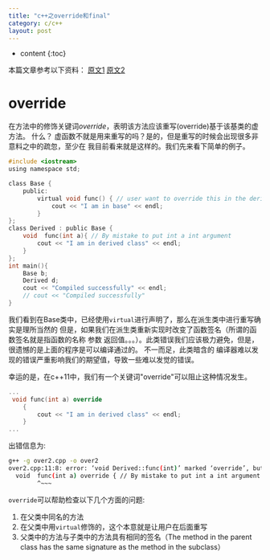 ```yaml
---
title: "c++之override和final"
category: c/c++
layout: post
---
```

* content
{:toc}

本篇文章参考以下资料：
[原文1](https://www.modernescpp.com/index.php/override-and-final)
[原文2](https://www.geeksforgeeks.org/override-keyword-c/)
# override
在方法中的修饰关键词*override*，表明该方法应该重写(override)基于该基类的虚方法。 什么？
虚函数不就是用来重写的吗？是的，但是重写的时候会出现很多非意料之中的疏忽，至少在
我目前看来就是这样的。我们先来看下简单的例子。
```c
#include <iostream>
using namespace std;

class Base {
	public:
		virtual void func() { // user want to override this in the derived class
			cout << "I am in base" << endl;
		}
};
class Derived : public Base {
	void  func(int a){ // By mistake to put int a int argument
		cout << "I am in derived class" << endl;
	}
};
int main(){
	Base b;
	Derived d;
	cout << "Compiled successfully" << endl;
	// cout << "Compiled successfully"
}
```
我们看到在Base类中，已经使用`virtual`进行声明了，那么在派生类中进行重写确实是理所当然的
但是，如果我们在派生类重新实现时改变了函数签名（所谓的函数签名就是指函数的名称 参数
返回值。。。）。此类错误我们应该极力避免，但是，很遗憾的是上面的程序是可以编译通过的。
不一而足，此类暗含的 编译器难以发现的错误严重影响我们的期望值，导致一些难以发觉的错误。

幸运的是，在c++11中，我们有一个关键词"override"可以阻止这种情况发生。
```c++
...
 void func(int a) override
    {
        cout << "I am in derived class" << endl;
    }
...
```

出错信息为:
```bash
g++ -g over2.cpp -o over2
over2.cpp:11:8: error: ‘void Derived::func(int)’ marked ‘override’, but does not override
  void  func(int a) override { // By mistake to put int a int argument
        ^~~~
```
`override`可以帮助检查以下几个方面的问题:
1. 在父类中同名的方法
2. 在父类中用`virtual`修饰的，这个本意就是让用户在后面重写
3. 父类中的方法与子类中的方法具有相同的签名（The method in the parent class has the same signature as the method in the subclass）

